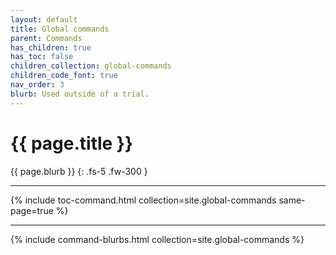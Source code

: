 ```yaml
---
layout: default
title: Global commands
parent: Commands
has_children: true
has_toc: false
children_collection: global-commands
children_code_font: true
nav_order: 3
blurb: Used outside of a trial.
--- 
```


# {{ page.title }}

{{ page.blurb }}
{: .fs-5 .fw-300 }

---

{% include toc-command.html collection=site.global-commands same-page=true %}

---

{% include command-blurbs.html collection=site.global-commands %}

